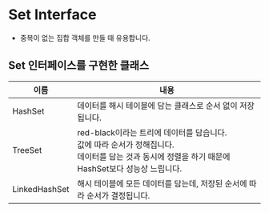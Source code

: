 # Set Interface
* 중복이 없는 집합 객체를 만들 때 유용합니다.

## Set 인터페이스를 구현한 클래스
이름 | 내용
-----|-----
HashSet | 데이터를 해시 테이블에 담는 클래스로 순서 없이 저장됩니다.
TreeSet |red-black이라는 트리에 데이터를 담습니다.<br/>값에 따라 순서가 정해집니다.<br/>데이터를 담는 것과 동시에 정렬을 하기 때문에 HashSet보다 성능상 느립니다.
LinkedHashSet | 해시 테이블에 모든 데이터를 담는데, 저장된 순서에 따라 순서가 결정됩니다.
